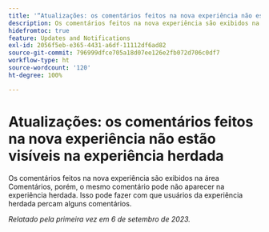 ```yaml
---
title: '“Atualizações: os comentários feitos na nova experiência não estão visíveis na experiência herdada”'
description: Os comentários feitos na nova experiência são exibidos na área Comentários, porém, o mesmo comentário pode não aparecer na experiência herdada. Isso pode fazer com que usuários da experiência herdada percam alguns comentários.
hidefromtoc: true
feature: Updates and Notifications
exl-id: 2056f5eb-e365-4431-a6df-11112df6ad82
source-git-commit: 796999dfce705a18d07ee126e2fb072d706c0df7
workflow-type: ht
source-wordcount: '120'
ht-degree: 100%

---
```


# Atualizações: os comentários feitos na nova experiência não estão visíveis na experiência herdada

<!--
>[!NOTE]
>
>This issue was fixed on September 28 2023.
-->

Os comentários feitos na nova experiência são exibidos na área Comentários, porém, o mesmo comentário pode não aparecer na experiência herdada. Isso pode fazer com que usuários da experiência herdada percam alguns comentários.

_Relatado pela primeira vez em 6 de setembro de 2023._
